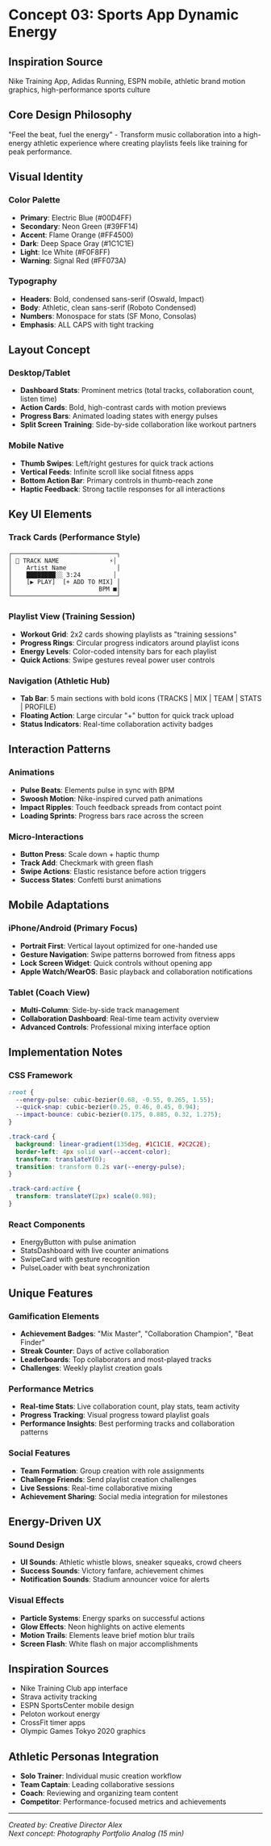 # Concept 03: Sports App Dynamic Energy

## Inspiration Source
Nike Training App, Adidas Running, ESPN mobile, athletic brand motion graphics, high-performance sports culture

## Core Design Philosophy
"Feel the beat, fuel the energy" - Transform music collaboration into a high-energy athletic experience where creating playlists feels like training for peak performance.

## Visual Identity

### Color Palette
- **Primary**: Electric Blue (#00D4FF)
- **Secondary**: Neon Green (#39FF14)  
- **Accent**: Flame Orange (#FF4500)
- **Dark**: Deep Space Gray (#1C1C1E)
- **Light**: Ice White (#F0F8FF)
- **Warning**: Signal Red (#FF073A)

### Typography
- **Headers**: Bold, condensed sans-serif (Oswald, Impact)
- **Body**: Athletic, clean sans-serif (Roboto Condensed)
- **Numbers**: Monospace for stats (SF Mono, Consolas)
- **Emphasis**: ALL CAPS with tight tracking

## Layout Concept

### Desktop/Tablet
- **Dashboard Stats**: Prominent metrics (total tracks, collaboration count, listen time)
- **Action Cards**: Bold, high-contrast cards with motion previews
- **Progress Bars**: Animated loading states with energy pulses
- **Split Screen Training**: Side-by-side collaboration like workout partners

### Mobile Native
- **Thumb Swipes**: Left/right gestures for quick track actions
- **Vertical Feeds**: Infinite scroll like social fitness apps
- **Bottom Action Bar**: Primary controls in thumb-reach zone
- **Haptic Feedback**: Strong tactile responses for all interactions

## Key UI Elements

### Track Cards (Performance Style)
```
┌─────────────────────────────┐
│ 🎵 TRACK NAME              ⚡│
│    Artist Name              │
│    ████████░░ 3:24         │
│    [▶ PLAY]  [+ ADD TO MIX] │
│                        BPM ■│
└─────────────────────────────┘
```

### Playlist View (Training Session)
- **Workout Grid**: 2x2 cards showing playlists as "training sessions"
- **Progress Rings**: Circular progress indicators around playlist icons
- **Energy Levels**: Color-coded intensity bars for each playlist
- **Quick Actions**: Swipe gestures reveal power user controls

### Navigation (Athletic Hub)
- **Tab Bar**: 5 main sections with bold icons (TRACKS | MIX | TEAM | STATS | PROFILE)
- **Floating Action**: Large circular "+" button for quick track upload
- **Status Indicators**: Real-time collaboration activity badges

## Interaction Patterns

### Animations
- **Pulse Beats**: Elements pulse in sync with BPM
- **Swoosh Motion**: Nike-inspired curved path animations
- **Impact Ripples**: Touch feedback spreads from contact point
- **Loading Sprints**: Progress bars race across the screen

### Micro-Interactions
- **Button Press**: Scale down + haptic thump
- **Track Add**: Checkmark with green flash
- **Swipe Actions**: Elastic resistance before action triggers
- **Success States**: Confetti burst animations

## Mobile Adaptations

### iPhone/Android (Primary Focus)
- **Portrait First**: Vertical layout optimized for one-handed use
- **Gesture Navigation**: Swipe patterns borrowed from fitness apps
- **Lock Screen Widget**: Quick controls without opening app
- **Apple Watch/WearOS**: Basic playback and collaboration notifications

### Tablet (Coach View)
- **Multi-Column**: Side-by-side track management
- **Collaboration Dashboard**: Real-time team activity overview
- **Advanced Controls**: Professional mixing interface option

## Implementation Notes

### CSS Framework
```css
:root {
  --energy-pulse: cubic-bezier(0.68, -0.55, 0.265, 1.55);
  --quick-snap: cubic-bezier(0.25, 0.46, 0.45, 0.94);
  --impact-bounce: cubic-bezier(0.175, 0.885, 0.32, 1.275);
}

.track-card {
  background: linear-gradient(135deg, #1C1C1E, #2C2C2E);
  border-left: 4px solid var(--accent-color);
  transform: translateY(0);
  transition: transform 0.2s var(--energy-pulse);
}

.track-card:active {
  transform: translateY(2px) scale(0.98);
}
```

### React Components
- EnergyButton with pulse animation
- StatsDashboard with live counter animations
- SwipeCard with gesture recognition
- PulseLoader with beat synchronization

## Unique Features

### Gamification Elements
- **Achievement Badges**: "Mix Master", "Collaboration Champion", "Beat Finder"
- **Streak Counter**: Days of active collaboration
- **Leaderboards**: Top collaborators and most-played tracks
- **Challenges**: Weekly playlist creation goals

### Performance Metrics
- **Real-time Stats**: Live collaboration count, play stats, team activity
- **Progress Tracking**: Visual progress toward playlist goals
- **Performance Insights**: Best performing tracks and collaboration patterns

### Social Features
- **Team Formation**: Group creation with role assignments
- **Challenge Friends**: Send playlist creation challenges
- **Live Sessions**: Real-time collaborative mixing
- **Achievement Sharing**: Social media integration for milestones

## Energy-Driven UX

### Sound Design
- **UI Sounds**: Athletic whistle blows, sneaker squeaks, crowd cheers
- **Success Sounds**: Victory fanfare, achievement chimes
- **Notification Sounds**: Stadium announcer voice for alerts

### Visual Effects
- **Particle Systems**: Energy sparks on successful actions
- **Glow Effects**: Neon highlights on active elements
- **Motion Trails**: Elements leave brief motion blur trails
- **Screen Flash**: White flash on major accomplishments

## Inspiration Sources
- Nike Training Club app interface
- Strava activity tracking
- ESPN SportsCenter mobile design  
- Peloton workout energy
- CrossFit timer apps
- Olympic Games Tokyo 2020 graphics

## Athletic Personas Integration
- **Solo Trainer**: Individual music creation workflow
- **Team Captain**: Leading collaborative sessions
- **Coach**: Reviewing and organizing team content
- **Competitor**: Performance-focused metrics and achievements

---
*Created by: Creative Director Alex*  
*Next concept: Photography Portfolio Analog (15 min)*